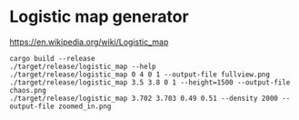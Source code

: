 # Logistic map generator

https://en.wikipedia.org/wiki/Logistic_map

```
cargo build --release
./target/release/logistic_map --help
./target/release/logistic_map 0 4 0 1 --output-file fullview.png
./target/release/logistic_map 3.5 3.8 0 1 --height=1500 --output-file chaos.png
./target/release/logistic_map 3.702 3.703 0.49 0.51 --density 2000 --output-file zoomed_in.png
```

